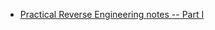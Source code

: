  - [Practical Reverse Engineering notes -- Part I](http://144.34.164.217/practical-reverse-engineering-notes-part-i.html)
